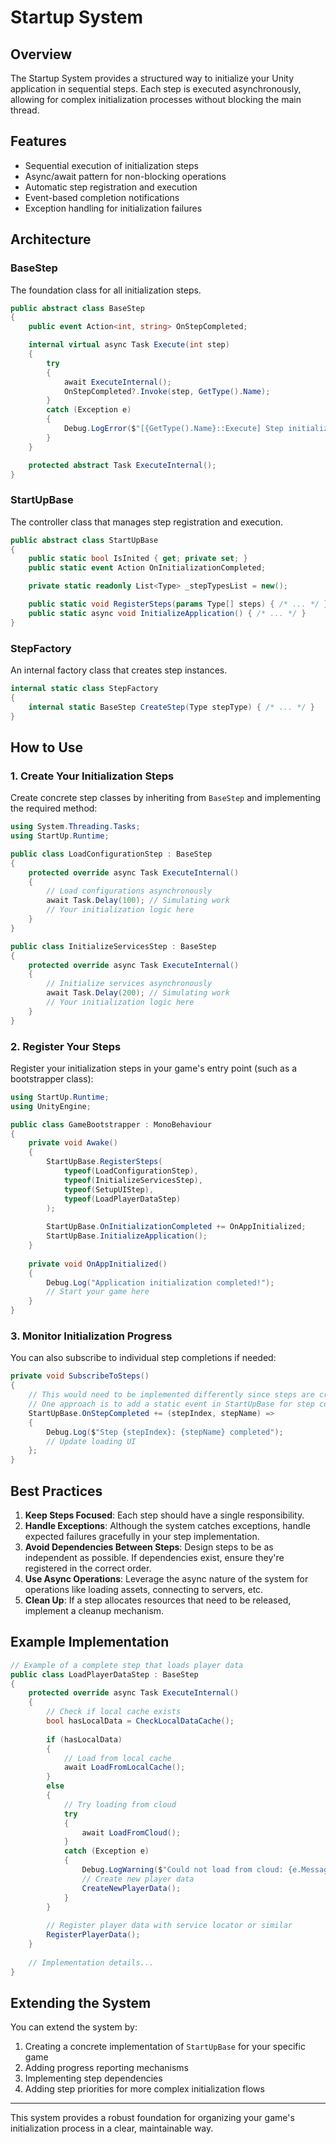 # Startup System

## Overview
The Startup System provides a structured way to initialize your Unity application in sequential steps. Each step is executed asynchronously, allowing for complex initialization processes without blocking the main thread.

## Features
- Sequential execution of initialization steps
- Async/await pattern for non-blocking operations
- Automatic step registration and execution
- Event-based completion notifications
- Exception handling for initialization failures

## Architecture

### BaseStep
The foundation class for all initialization steps.

```csharp
public abstract class BaseStep
{
    public event Action<int, string> OnStepCompleted;

    internal virtual async Task Execute(int step)
    {
        try
        {
            await ExecuteInternal();
            OnStepCompleted?.Invoke(step, GetType().Name);
        }
        catch (Exception e)
        {
            Debug.LogError($"[{GetType().Name}::Execute] Step initialization failed: {e.Message}");
        }
    }

    protected abstract Task ExecuteInternal();
}
```

### StartUpBase
The controller class that manages step registration and execution.

```csharp
public abstract class StartUpBase
{
    public static bool IsInited { get; private set; }
    public static event Action OnInitializationCompleted;

    private static readonly List<Type> _stepTypesList = new();

    public static void RegisterSteps(params Type[] steps) { /* ... */ }
    public static async void InitializeApplication() { /* ... */ }
}
```

### StepFactory
An internal factory class that creates step instances.

```csharp
internal static class StepFactory
{
    internal static BaseStep CreateStep(Type stepType) { /* ... */ }
}
```

## How to Use

### 1. Create Your Initialization Steps

Create concrete step classes by inheriting from `BaseStep` and implementing the required method:

```csharp
using System.Threading.Tasks;
using StartUp.Runtime;

public class LoadConfigurationStep : BaseStep
{
    protected override async Task ExecuteInternal()
    {
        // Load configurations asynchronously
        await Task.Delay(100); // Simulating work
        // Your initialization logic here
    }
}

public class InitializeServicesStep : BaseStep
{
    protected override async Task ExecuteInternal()
    {
        // Initialize services asynchronously
        await Task.Delay(200); // Simulating work
        // Your initialization logic here
    }
}
```

### 2. Register Your Steps

Register your initialization steps in your game's entry point (such as a bootstrapper class):

```csharp
using StartUp.Runtime;
using UnityEngine;

public class GameBootstrapper : MonoBehaviour
{
    private void Awake()
    {
        StartUpBase.RegisterSteps(
            typeof(LoadConfigurationStep),
            typeof(InitializeServicesStep),
            typeof(SetupUIStep),
            typeof(LoadPlayerDataStep)
        );
        
        StartUpBase.OnInitializationCompleted += OnAppInitialized;
        StartUpBase.InitializeApplication();
    }
    
    private void OnAppInitialized()
    {
        Debug.Log("Application initialization completed!");
        // Start your game here
    }
}
```

### 3. Monitor Initialization Progress

You can also subscribe to individual step completions if needed:

```csharp
private void SubscribeToSteps()
{
    // This would need to be implemented differently since steps are created internally
    // One approach is to add a static event in StartUpBase for step completion
    StartUpBase.OnStepCompleted += (stepIndex, stepName) => 
    {
        Debug.Log($"Step {stepIndex}: {stepName} completed");
        // Update loading UI
    };
}
```

## Best Practices

1. **Keep Steps Focused**: Each step should have a single responsibility.
2. **Handle Exceptions**: Although the system catches exceptions, handle expected failures gracefully in your step implementation.
3. **Avoid Dependencies Between Steps**: Design steps to be as independent as possible. If dependencies exist, ensure they're registered in the correct order.
4. **Use Async Operations**: Leverage the async nature of the system for operations like loading assets, connecting to servers, etc.
5. **Clean Up**: If a step allocates resources that need to be released, implement a cleanup mechanism.

## Example Implementation

```csharp
// Example of a complete step that loads player data
public class LoadPlayerDataStep : BaseStep
{
    protected override async Task ExecuteInternal()
    {
        // Check if local cache exists
        bool hasLocalData = CheckLocalDataCache();
        
        if (hasLocalData)
        {
            // Load from local cache
            await LoadFromLocalCache();
        }
        else
        {
            // Try loading from cloud
            try
            {
                await LoadFromCloud();
            }
            catch (Exception e)
            {
                Debug.LogWarning($"Could not load from cloud: {e.Message}");
                // Create new player data
                CreateNewPlayerData();
            }
        }
        
        // Register player data with service locator or similar
        RegisterPlayerData();
    }
    
    // Implementation details...
}
```

## Extending the System

You can extend the system by:

1. Creating a concrete implementation of `StartUpBase` for your specific game
2. Adding progress reporting mechanisms
3. Implementing step dependencies
4. Adding step priorities for more complex initialization flows

---

This system provides a robust foundation for organizing your game's initialization process in a clear, maintainable way.